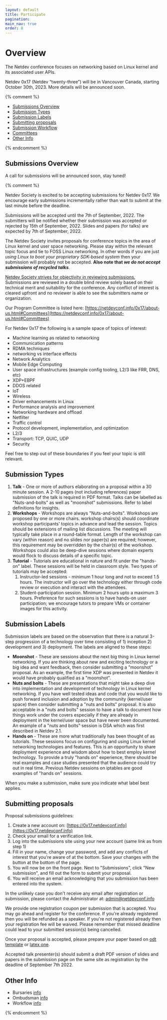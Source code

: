 ```yaml
---
layout: default
title: Participate
pagination:
main_nav: true
order: 8
---
```


# Overview

The Netdev conference focuses on networking based on Linux kernel and its associated user APIs.

Netdev 0x17 (Netdev “twenty-three”) will be in Vancouver Canada, starting October 30th, 2023. More details will be announced soon.

{% comment %}

- [Submissions Overview](#submission)
- [Submission Types](#types)
- [Submission Labels](#labels)
- [Submitting proposals](#proposals)
- [Submission Workflow](pc_review.html)
- [Committees](about-us.html#Committees)
- [Other Info](#info)

{% endcomment %}

## Submissions Overview


A call for submissions will be announced soon, stay tuned!

{% comment %}

Netdev Society is excited to be accepting submissions for Netdev 0x17. We
encourage early submissions incrementally rather than wait to submit at the
last minute before the deadline.

Submissions will be accepted until the 7th of September, 2022. The submitters
will be notified whether their submission was accepted or rejected by 15th of
September, 2022. Slides and papers (for talks) are expected by 7th of
September, 2022.

The Netdev Society invites proposals for conference topics in the area of Linux
kernel and user space networking. Please stay within the relevant topic focus
and tie to FOSS Linux networking. In other words if you are just _using Linux
to boot your proprietary SDK-based system_ then your submission will probably
not be accepted. **Also note that _we do not accept submissions of recycled
talks_**.

<ins>Netdev Society strives for objectivity in reviewing submissions. </ins>
Submissions are reviewed in a double blind review solely based on their
technical merit and suitability for the conference. Any conflict of interest is
cleared upfront and no reviewer is able to see the submitters name or
organization.

Our Program Committee is listed here:
[https://netdevconf.info/0x17/about-us.html#Committees](https://netdevconf.info/0x17/about-us.html#Committees)

For Netdev 0x17 the following is a sample space of topics of interest:

- Machine learning as related to networking
- Communication patterns
- RDMA techniques
- networking vs interface effects
- Network Analytics
- Mobile Edge Computing
- User space infrastructures (example config tooling, L2/3 like FRR, DNS, etc)
- XDP+EBPF
- DDOS related
- IoT
- Wireless
- Driver enhancements in Linux
- Performance analysis and improvement
- Networking hardware and offload
- Netfilter
- Traffic control
- Protocol development, implementation, and optimization
- L2/3
- Transport: TCP, QUIC, UDP
- Security

Feel free to step out of these boundaries if you feel your topic is still relevant.

## Submission Types

1.  **Talk** - One or more of authors elaborating on a proposal within a 30
    minute session. A 2-10 pages (not including references) paper submission of
    the talk is required in PDF format. Talks can be labelled as
    "Nuts-and-bolts" as well as "moonshot" submissions. Refer to label
    definitions for insights.
2.  **Workshops** - Workshops are always "Nuts-and-bolts". Workshops are
    proposed by one or more chairs. workshop chairs(s) should coordinate
    workshop participants' topics in advance and lead the session. Topics
    should be extensions of mailing list discussions. The meeting will
    typically take place in a round-table format. Length of the workshop can
    vary (within reason) and no slides nor paper(s) are required; however, this
    requirement may be overridden by the chair(s) of the workshop. Workshops
    could also be deep-dive sessions where domain experts would flock to
    discuss details of a specific topic.
3.  **Tutorial** - Tutorials are educational in nature and fit under the
    "hands-on" label. These sessions will be held in classroom style. Two types
    of tutorials may be accepted:
    1.  Instructor-led sessions - minimum 1 hour long and not to exceed 1.5
        hours. The instructor will go over the technology either through code
        review or execution and interact with the attendees.
    2.  Student-participation session. Minimum 2 hours upto a maximum 3 hours.
        Preference for such sessions is to have hands-on user participation; we
        encourage tutors to prepare VMs or container images for this activity.

## Submission Labels

Submission labels are based on the observation that there is a natural 3-step
progression of a technology over time consisting of 1) inception 2) development
and 3) deployment. The labels are aligned to these steps:

- **Moonshot** - These are sessions about the next big thing in Linux kernel
  networking. If you are thinking about new and exciting technology or a big
  idea and want feedback, then consider submitting a "moonshot" proposal. As an
  example, the first time XDP was presented in Netdev it would have probably
  qualified as a "moonshot".
- **Nuts and bolts** - These are presentations that might take a deep dive into
  implementation and development of technology in Linux kernel networking. If
  you have well tested ideas and code that you would like to push forward
  inclusion and adoption by the community (kernel/user space) then consider
  submitting a "nuts and bolts" proposal. It is also acceptable in a "nuts and
  bolts" session to have a talk to document how things work under the covers
  especially if they are already in deployment in the kernel/user space but
  have never been documented. An example of a "nuts and bolts" session is DSA
  which was first described in Netdev 2.1.
- **Hands on** - These are more what traditionally has been thought of as
  tutorials. These sessions focus on configuring and using Linux kernel
  networking technologies and features. This is an opportunity to share
  deployment experience and wisdom about how to best employ kernel technology.
  To provide a truly "hands on" experience, there should be real examples and
  case studies presented that the audience could try out in real time. Previous
  Netdev sessions on iptables are good examples of "hands on" sessions.

When you make a submission, make sure you indicate what label best applies.

## Submitting proposals

Proposal submissions guidelines:

1.  Create a new account on:
    [https://0x17.netdevconf.info](https://0x17.netdevconf.info)
2.  Check your email for a verification link.
3.  Log into the submissions site using your new account (same link as from
    step 1)
4.  Fill in your name, change your password, and add any conflicts of interest
    that you're aware of at the bottom. Save your changes with the button at
    the bottom of the page.
5.  You will now be on the front page. Next to "Submissions", click "New
    submission", and fill out the form to submit your proposal.
6.  You will receive an email acknowledging that you submission has been
    entered into the system.

In the unlikely case you don't receive any email after registration or
submission, please contact the Administrator at: admin@netdevconf.info

We provide one registration coupon per submission that is accepted. You may go
ahead and register for the conference. If you're already registered then you
will be refunded as a speaker. If you're not registered already then your
registration fee will be waived. Please remember that missed deadline could
lead to your submitted session(s) being cancelled.

Once your proposal is accepted, please prepare your paper based on [odt
template](../netdevconf-template.odt) or [latex one](../ISEA-Latex.zip).

Accepted talk presenter(s) should submit a draft PDF version of slides and
papers in the submission page on the same site as registration by the deadline
of September 7th 2022.

## Other Info

- Bursaries [info](bursaries.html)
- Ombudsman [info](ombudsman.html)
- Workflow [info](pc_review.html)

{% endcomment %}
